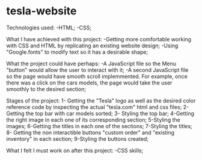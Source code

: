 # tesla-website

Technologies used:
-HTML;
-CSS;

What I have achieved with this project:
-Getting more comfortable working with CSS and HTML by replicating an existing website design;
-Using "Google.fonts" to modify text so it has a desirable shape;

What the project could have perhaps:
-A JavaScript file so the Menu "button" would allow the user to interact with it;
-A second JavaScript file so the page would have smooth scroll implemmented. For example, once there was a click on the cars models, the page would take the user smoothly to the desired section;


Stages of the project:
1- Getting the "Tesla" logo as well as the desired color reference code by inspecting the actual "tesla.com" html and css files;
2- Getting the top bar with car models sorted;
3- Styling the top bar;
4-Getting the right image in each one of its corresponding section;
5-Styling the images;
6-Getting the titles in each one of the sections;
7-Styling the titles;
8- Getting the non interactible buttons "custom order" and "existing inventory" in each section;
9-Styling the buttons created;

What I felt I must work on after this project:
-CSS skills;


